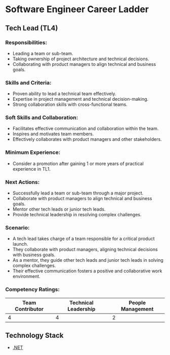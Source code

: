 # Software Engineer Career Ladder

## Tech Lead (TL4)

### Responsibilities:
- Leading a team or sub-team.
- Taking ownership of project architecture and technical decisions.
- Collaborating with product managers to align technical and business goals.

### Skills and Criteria:
- Proven ability to lead a technical team effectively.
- Expertise in project management and technical decision-making.
- Strong collaboration skills with cross-functional teams.

### Soft Skills and Collaboration:
- Facilitates effective communication and collaboration within the team.
- Inspires and motivates team members.
- Effectively collaborates with product managers and other stakeholders.

### Minimum Experience:
- Consider a promotion after gaining 1 or more years of practical experience in TL1.

### Next Actions:
- Successfully lead a team or sub-team through a major project.
- Collaborate with product managers to align technical and business goals.
- Mentor other tech leads or junior tech leads.
- Provide technical leadership in resolving complex challenges.

### Scenario:
- A tech lead takes charge of a team responsible for a critical product launch.
- They collaborate with product managers, aligning technical decisions with business goals.
- As a mentor, they guide other tech leads and junior tech leads in solving complex challenges.
- Their effective communication fosters a positive and collaborative work environment.

### Competency Ratings:
| Team Contributor | Technical Leadership | People Management |
| ---------------- | -------------------- | ----------------- |
|         4        |          4           |         2         |

## Technology Stack
- [.NET](Technology%20Stack/.Net/Level%206.md)
